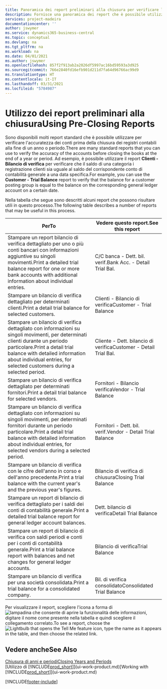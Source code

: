 ```yaml
---
title: Panoramica dei report preliminari alla chiusura per verificare l'accuratezza dei conti | Documenti Microsoft
description: Fornisce una panoramica dei report che è possibile utilizzare per verificare l'accuratezza dei conti prima della chiusura dei registri contabili alla fine di un anno o periodo.
services: project-madeira
documentationcenter: ''
author: jswymer
ms.service: dynamics365-business-central
ms.topic: conceptual
ms.devlang: na
ms.tgt_pltfrm: na
ms.workload: na
ms.date: 04/01/2021
ms.author: jswymer
ms.openlocfilehash: 857f2f913ab2a2026df5997ac16bd59593a3d925
ms.sourcegitcommit: 766e2840fd16efb901d211d7fa64d96766ac99d9
ms.translationtype: HT
ms.contentlocale: it-IT
ms.lasthandoff: 03/31/2021
ms.locfileid: "5784987"
---
```

# <a name="using-pre-closing-reports"></a><span data-ttu-id="520f8-103">Utilizzo dei report preliminari alla chiusura</span><span class="sxs-lookup"><span data-stu-id="520f8-103">Using Pre-Closing Reports</span></span>
<span data-ttu-id="520f8-104">Sono disponibili molti report standard che è possibile utilizzare per verificare l'accuratezza dei conti prima della chiusura dei registri contabili alla fine di un anno o periodo.</span><span class="sxs-lookup"><span data-stu-id="520f8-104">There are many standard reports that you can use to verify the accuracy of the accounts before closing the books at the end of a year or period.</span></span> <span data-ttu-id="520f8-105">Ad esempio, è possibile utilizzare il report **Clienti - Bilancio di verifica** per verificare che il saldo di una categoria i registrazione clienti sia uguale al saldo del corrispondente conto di contabilità generale a una data specifica.</span><span class="sxs-lookup"><span data-stu-id="520f8-105">For example, you can use the **Customer - Trial Balance** report to verify that the balance for a customer posting group is equal to the balance on the corresponding general ledger account on a certain date.</span></span>

<span data-ttu-id="520f8-106">Nella tabella che segue sono descritti alcuni report che possono risultare utili in questo processo.</span><span class="sxs-lookup"><span data-stu-id="520f8-106">The following table describes a number of reports that may be useful in this process.</span></span>

| <span data-ttu-id="520f8-107">Per</span><span class="sxs-lookup"><span data-stu-id="520f8-107">To</span></span> | <span data-ttu-id="520f8-108">Vedere questo report.</span><span class="sxs-lookup"><span data-stu-id="520f8-108">See this report</span></span> |
| --- | --- |
| <span data-ttu-id="520f8-109">Stampare un report bilancio di verifica dettagliato per uno o più conti bancari con informazioni aggiuntive su singoli movimenti.</span><span class="sxs-lookup"><span data-stu-id="520f8-109">Print a detailed trial balance report for one or more bank accounts with additional information about individual entries.</span></span> |<span data-ttu-id="520f8-110">C/C banca - Dett. bil. verif.</span><span class="sxs-lookup"><span data-stu-id="520f8-110">Bank Acc. - Detail Trial Bal.</span></span> |
| <span data-ttu-id="520f8-111">Stampare un bilancio di verifica dettagliato per determinati clienti.</span><span class="sxs-lookup"><span data-stu-id="520f8-111">Print a detail trial balance for selected customers.</span></span> |<span data-ttu-id="520f8-112">Clienti - Bilancio di verifica</span><span class="sxs-lookup"><span data-stu-id="520f8-112">Customer - Trial Balance</span></span> |
| <span data-ttu-id="520f8-113">Stampare un bilancio di verifica dettagliato con informazioni su singoli movimenti, per determinati clienti durante un periodo particolare.</span><span class="sxs-lookup"><span data-stu-id="520f8-113">Print a detail trial balance with detailed information about individual entries, for selected customers during a selected period.</span></span> |<span data-ttu-id="520f8-114">Cliente - Dett. bilancio di verifica</span><span class="sxs-lookup"><span data-stu-id="520f8-114">Customer - Detail Trial Bal.</span></span> |
| <span data-ttu-id="520f8-115">Stampare un bilancio di verifica dettagliato per determinati fornitori.</span><span class="sxs-lookup"><span data-stu-id="520f8-115">Print a detail trial balance for selected vendors.</span></span> |<span data-ttu-id="520f8-116">Fornitori - Bilancio verifica</span><span class="sxs-lookup"><span data-stu-id="520f8-116">Vendor - Trial Balance</span></span> |
| <span data-ttu-id="520f8-117">Stampare un bilancio di verifica dettagliato con informazioni su singoli movimenti, per determinati fornitori durante un periodo particolare.</span><span class="sxs-lookup"><span data-stu-id="520f8-117">Print a detail trial balance with detailed information about individual entries, for selected vendors during a selected period.</span></span> |<span data-ttu-id="520f8-118">Fornitori - Dett. bil. verif.</span><span class="sxs-lookup"><span data-stu-id="520f8-118">Vendor - Detail Trial Balance</span></span> |
| <span data-ttu-id="520f8-119">Stampare un bilancio di verifica con le cifre dell'anno in corso e dell'anno precedente.</span><span class="sxs-lookup"><span data-stu-id="520f8-119">Print a trial balance with the current year's and the previous year's figures.</span></span> |<span data-ttu-id="520f8-120">Bilancio di verifica di chiusura</span><span class="sxs-lookup"><span data-stu-id="520f8-120">Closing Trial Balance</span></span> |
| <span data-ttu-id="520f8-121">Stampare un report di bilancio di verifica dettagliato per i saldi dei conti di contabilità generale.</span><span class="sxs-lookup"><span data-stu-id="520f8-121">Print a detailed trial balance report for general ledger account balances.</span></span> |<span data-ttu-id="520f8-122">Dett. bilancio di verifica</span><span class="sxs-lookup"><span data-stu-id="520f8-122">Detail Trial Balance</span></span> |
| <span data-ttu-id="520f8-123">Stampare un report di bilancio di verifica con saldi periodi e conti per i conti di contabilità generale.</span><span class="sxs-lookup"><span data-stu-id="520f8-123">Print a trial balance report with balances and net changes for general ledger accounts.</span></span> |<span data-ttu-id="520f8-124">Bilancio di verifica</span><span class="sxs-lookup"><span data-stu-id="520f8-124">Trial Balance</span></span> |
| <span data-ttu-id="520f8-125">Stampare un bilancio di verifica per una società consolidata.</span><span class="sxs-lookup"><span data-stu-id="520f8-125">Print a trial balance for a consolidated company.</span></span> |<span data-ttu-id="520f8-126">Bil. di verifica consolidato</span><span class="sxs-lookup"><span data-stu-id="520f8-126">Consolidated Trial Balance</span></span> |

<span data-ttu-id="520f8-127">Per visualizzare il report, scegliere l'icona a forma di ![lampadina che consente di aprire la funzionalità delle informazioni](media/ui-search/search_small.png "Informazioni sull'operazione che si desidera eseguire"), digitare il nome come presente nella tabella e quindi scegliere il collegamento correlato.</span><span class="sxs-lookup"><span data-stu-id="520f8-127">To see a report, choose the ![Lightbulb that opens the Tell Me feature](media/ui-search/search_small.png "Tell me what you want to do") icon, type the name as it appears in the table, and then choose the related link.</span></span>

## <a name="see-also"></a><span data-ttu-id="520f8-128">Vedere anche</span><span class="sxs-lookup"><span data-stu-id="520f8-128">See Also</span></span>
[<span data-ttu-id="520f8-129">Chiusura di anni e periodi</span><span class="sxs-lookup"><span data-stu-id="520f8-129">Closing Years and Periods</span></span>](year-close-years-periods.md)  
<span data-ttu-id="520f8-130">[Utilizzo di [!INCLUDE[prod_short](includes/prod_short.md)]](ui-work-product.md)</span><span class="sxs-lookup"><span data-stu-id="520f8-130">[Working with [!INCLUDE[prod_short](includes/prod_short.md)]](ui-work-product.md)</span></span>



[!INCLUDE[footer-include](includes/footer-banner.md)]